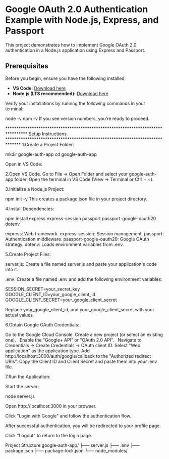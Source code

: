 # Google OAuth 2.0 Authentication Example with Node.js, Express, and Passport

This project demonstrates how to implement Google OAuth 2.0 authentication in a Node.js application using Express and Passport.

## Prerequisites

Before you begin, ensure you have the following installed:

-   **VS Code:** [Download here](https://code.visualstudio.com/)
-   **Node.js (LTS recommended):** [Download here](https://nodejs.org/)

Verify your installations by running the following commands in your terminal:

node -v
npm -v
If you see version numbers, you're ready to proceed.

*********************************************************************************   Setup Instructions  ******************************************************************************
1.Create a Project Folder:

mkdir google-auth-app
cd google-auth-app

Open in VS Code:

2.Open VS Code.
Go to File -> Open Folder and select your google-auth-app folder.
Open the terminal in VS Code (View -> Terminal or Ctrl + ~).

3.Initialize a Node.js Project:

npm init -y
This creates a package.json file in your project directory.

4.Install Dependencies:

npm install express express-session passport passport-google-oauth20 dotenv

express: Web framework.
express-session: Session management.
passport: Authentication middleware.
passport-google-oauth20: Google OAuth strategy.
dotenv: Loads environment variables from .env.

5.Create Project Files:

server.js: Create a file named server.js and paste your application's code into it.

.env: Create a file named .env and add the following environment variables:

SESSION_SECRET=your_secret_key
GOOGLE_CLIENT_ID=your_google_client_id
GOOGLE_CLIENT_SECRET=your_google_client_secret

Replace your_google_client_id, and your_google_client_secret with your actual values.

6.Obtain Google OAuth Credentials:

Go to the Google Cloud Console.
Create a new project (or select an existing one).   
Enable the "Google+ API" or "OAuth 2.0 API".   
Navigate to Credentials -> Create Credentials -> OAuth client ID.
Select "Web application" as the application type.
Add http://localhost:3000/auth/google/callback to the "Authorized redirect URIs".
Copy the Client ID and Client Secret and paste them into your .env file.

7.Run the Application:

Start the server:

node server.js

Open http://localhost:3000 in your browser.

Click "Login with Google" and follow the authentication flow.

After successful authentication, you will be redirected to your profile page.

Click "Logout" to return to the login page.

Project Structure
google-auth-app/
├── server.js
├── .env
├── package.json
├── package-lock.json
└── node_modules/
